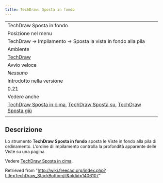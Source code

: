 ```yaml
---
title: TechDrawː Sposta in fondo
---
```

|  |
| --- |
| TechDraw Sposta in fondo |
| Posizione nel menu |
| TechDraw → Impilamento → Sposta la vista in fondo alla pila |
| Ambiente |
| [TechDraw](/TechDraw_Workbench/it "TechDraw Workbench/it") |
| Avvio veloce |
| *Nessuno* |
| Introdotto nella versione |
| 0.21 |
| Vedere anche |
| [TechDraw Sposta in cima](/TechDraw_StackTop/it "TechDraw StackTop/it"), [TechDraw Sposta su](/TechDraw_StackUp/it "TechDraw StackUp/it"), [TechDraw Sposta giù](/TechDraw_StackDown/it "TechDraw StackDown/it") |
|  |

## Descrizione

Lo strumento **TechDraw Sposta in fondo** sposta le Viste in fondo alla pila di ordinamento. L'ordine di impilamento controlla la profondità apparente delle Viste su una pagina.

Vedere [TechDraw Sposta in cima](/TechDraw_StackTop/it "TechDraw StackTop/it").

Retrieved from "<http://wiki.freecad.org/index.php?title=TechDraw_StackBottom/it&oldid=1406107>"
